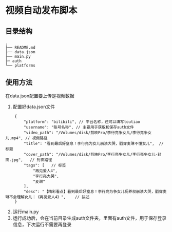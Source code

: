 # 视频自动发布脚本

## 目录结构
```
.
├── README.md
├── data.json
├── main.py
├─ auth
└── platforms
```

## 使用方法
在data.json配置要上传是视频数据
1. 配置好data.json文件

```
    {
        "platform": "bilibili", // 平台名称，还可以填写toutiao
        "username": "账号名称", // 主要用于获取和保存auth文件
        "video_path": "/Volumes/disk/剪映Pro/李行亮争女儿/李行亮争女儿.mp4", // 视频路径
        "title": "看到最后好窒息！李行亮为女儿崩溃大哭，戳穿麦琳不懂女儿",  // 标题
        "cover_path": "/Volumes/disk/剪映Pro/李行亮争女儿/李行亮争女儿-封面.jpg",   // 封面路径
        "tags": [   // 标签
            "再见爱人4",
            "李行亮大哭",
            "麦琳"
        ],
        "desc": "【精彩看点】看到最后好窒息！李行亮为争女儿抚养权崩溃大哭，戳穿麦琳不会理解女儿｜《再见爱人4》",    // 描述
    }
```
2. 运行main.py
3. 运行成功后，会在当前目录生成auth文件夹，里面有auth文件，用于保存登录信息，下次运行不需要再登录